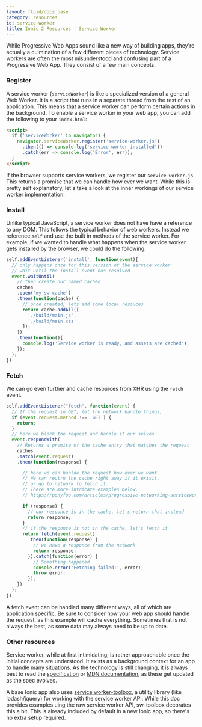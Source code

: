 ```yaml
---
layout: fluid/docs_base
category: resources
id: service-worker
title: Ionic 2 Resources | Service Worker
---
```


While Progressive Web Apps sound like a new way of building apps, they're actually a culmination of a few different pieces of technology. Service workers are often the most misunderstood and confusing part of a Progressive Web App. They consist of a few main concepts.


### Register

A service worker (`serviceWorker`) is like a specialized version of a general Web Worker. It is a script that runs in a separate thread from the rest of an application. This means that a service worker can perform certain actions in the background. To enable a service worker in your web app, you can add the following to your `index.html`:

```html
<script>
  if ('serviceWorker' in navigator) {
    navigator.serviceWorker.register('service-worker.js')
      .then(() => console.log('service worker installed'))
      .catch(err => console.log('Error', err));
  }
</script>
```

If the browser supports service workers, we register our `service-worker.js`. This returns a promise that we can handle how ever we want.
While this is pretty self explanatory, let's take a look at the inner workings of our service worker implementation.


### Install

Unlike typical JavaScript, a service worker does not have have a reference to any DOM. This follows the typical behavior of web workers. Instead we reference `self` and use the built in methods of the service worker. For example, if we wanted to handle what happens when the service worker gets installed by the browser, we could do the following:

```javascript
self.addEventListener('install', function(event){
  // only happens once for this version of the service worker
  // wait until the install event has resolved
  event.waitUntil(
    // then create our named cached
    caches
    .open('my-sw-cache')
    .then(function(cache) {
      // once created, lets add some local resouces
      return cache.addAll([
        './build/main.js',
        './build/main.css'
      ]);
    })
    .then(function(){
      console.log('Service worker is ready, and assets are cached');
    });
  );
})
```

### Fetch
We can go even further and cache resources from XHR using the `fetch` event.

```javascript
self.addEventListener("fetch", function(event) {
  // If the request in GET, let the network handle things,
  if (event.request.method !== 'GET') {
    return;
  }
  // here we block the request and handle it our selves
  event.respondWith(
    // Returns a promise of the cache entry that matches the request
    caches
    .match(event.request)
    .then(function(response) {

      // here we can hanlde the request how ever we want.
      // We can reutrn the cache right away if it exisit,
      // or go to network to fetch it.
      // There are more intricate examples below.
      // https://ponyfoo.com/articles/progressive-networking-serviceworker

      if (response) {
        // our responce is in the cache, let's return that instead
        return response;
      }
      // if the responce is not in the cache, let's fetch it
      return fetch(event.request)
        .then(function(response) {
          // we have a responce from the network
          return response;
        }).catch(function(error) {
          // Something happened
          console.error('Fetching failed:', error);
          throw error;
        });
    })
  );
});
```

A fetch event can be handled many different ways, all of which are application specific.
Be sure to consider how your web app should handle the request, as this example will cache everything.
Sometimes that is not always the best, as some data may always need to be up to date.

### Other resources
Service worker, while at first intimidating, is rather approachable once the initial concepts are understood.
It exists as a background context for an app to handle many situations.
As the technology is still changing, it is always best to read the [specification](https://www.w3.org/TR/service-workers/) or [MDN documentation](https://developer.mozilla.org/en-US/docs/Web/API/Service_Worker_API), as these get updated as the spec evolves.

A base Ionic app also uses [service worker-toolbox](https://github.com/GoogleChrome/sw-toolbox), a utility library (like lodash/jquery) for working with the service worker API. While this doc provides examples uing the raw service worker API, sw-toolbox decorates this a bit. This is already included by default in a new Ionic app, so there's no extra setup required.
